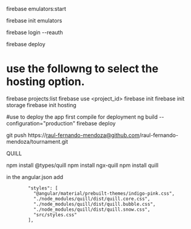 firebase emulators:start

firebase init emulators

firebase login --reauth

firebase deploy

# use the followng to select the hosting option.
firebase projects:list
firebase use <project_id>
firebase init
firebase init storage
firebase init hosting


#use to deploy the app first compile for deployment
ng build --configuration="production"
firebase deploy

git push https://raul-fernando-mendoza@github.com/raul-fernando-mendoza/tournament.git


QUILL

npm install @types/quill
npm install ngx-quill
npm install quill

in the angular.json add

            "styles": [
              "@angular/material/prebuilt-themes/indigo-pink.css",
              "./node_modules/quill/dist/quill.core.css",
              "./node_modules/quill/dist/quill.bubble.css",
              "./node_modules/quill/dist/quill.snow.css",             
              "src/styles.css"
            ],

<quill-editor></quill-editor>
